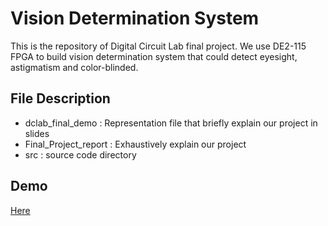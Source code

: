 # Vision Determination System
This is the repository of Digital Circuit Lab final project. We use DE2-115 FPGA to build vision determination system that could detect eyesight, astigmatism and color-blinded.

## File Description 
* dclab_final_demo : Representation file that briefly explain our project in slides  
* Final_Project_report : Exhaustively explain our project    
* src : source code directory  

## Demo
[Here](https://drive.google.com/open?id=18we2pKe-_D_lew9fPMkrn_wz1ezm3vpd)
